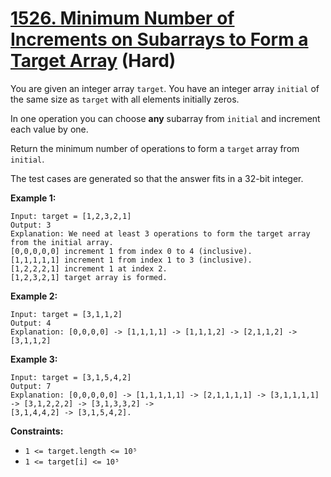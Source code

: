 # [1526. Minimum Number of Increments on Subarrays to Form a Target Array][link] (Hard)

[link]: https://leetcode.com/problems/minimum-number-of-increments-on-subarrays-to-form-a-target-array/

You are given an integer array `target`. You have an integer array `initial` of the same size as
`target` with all elements initially zeros.

In one operation you can choose **any** subarray from `initial` and increment each value by one.

Return the minimum number of operations to form a  `target` array from  `initial`.

The test cases are generated so that the answer fits in a 32-bit integer.

**Example 1:**

```
Input: target = [1,2,3,2,1]
Output: 3
Explanation: We need at least 3 operations to form the target array from the initial array.
[0,0,0,0,0] increment 1 from index 0 to 4 (inclusive).
[1,1,1,1,1] increment 1 from index 1 to 3 (inclusive).
[1,2,2,2,1] increment 1 at index 2.
[1,2,3,2,1] target array is formed.
```

**Example 2:**

```
Input: target = [3,1,1,2]
Output: 4
Explanation: [0,0,0,0] -> [1,1,1,1] -> [1,1,1,2] -> [2,1,1,2] -> [3,1,1,2]
```

**Example 3:**

```
Input: target = [3,1,5,4,2]
Output: 7
Explanation: [0,0,0,0,0] -> [1,1,1,1,1] -> [2,1,1,1,1] -> [3,1,1,1,1] -> [3,1,2,2,2] -> [3,1,3,3,2] ->
[3,1,4,4,2] -> [3,1,5,4,2].
```

**Constraints:**

- `1 <= target.length <= 10⁵`
- `1 <= target[i] <= 10⁵`
